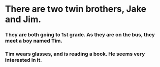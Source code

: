 # There are two twin brothers, Jake and Jim. 
### They are both going to 1st grade. As they are on the bus, they meet a boy named Tim. 
### Tim wears glasses, and is reading a book. He seems very interested in it. 
